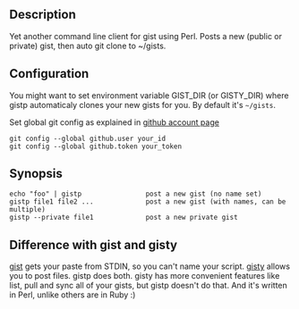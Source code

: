 ## Description

Yet another command line client for gist using Perl. Posts a new (public or private) gist, then auto git clone to ~/gists.

## Configuration

You might want to set environment variable GIST_DIR (or GISTY_DIR) where gistp automaticaly clones your new gists for you. By default it's `~/gists`.

Set global git config as explained in [github account page](http://github.com/account)

    git config --global github.user your_id
    git config --global github.token your_token

## Synopsis

    echo "foo" | gistp                post a new gist (no name set) 
    gistp file1 file2 ...             post a new gist (with names, can be multiple)
    gistp --private file1             post a new private gist

## Difference with gist and gisty

[gist](http://github.com/defunkt/gist/tree/master) gets your paste from STDIN, so you can't name your script. [gisty](http://github.com/swdyh/gisty/tree/master) allows you to post files. gistp does both. gisty has more convenient features like list, pull and sync all of your gists, but gistp doesn't do that. And it's written in Perl, unlike others are in Ruby :)




